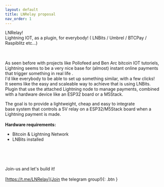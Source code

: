 ```yaml
---
layout: default
title: LNRelay proposal
nav_order: 1
---
```



<span class="fs-8"> LNRelay! </span><br>
Lightning IOT, as a plugin, for everybody!
( LNBits / Umbrel / BTCPay / Raspiblitz etc…)<br><br>

<br>
As seen before with projects like Pollofeed and Ben Arc bitcoin IOT tutoriels,  Lightning seems to be a very nice base for (almost) instant online payments that trigger something in real life . <br>
I'd like everybody to be able to set up something similar, with a few clicks! <br>
It seems like the easy and scaleable way to achieve that is using LNBits.  Plugin that use the attached Lightning node to manage payments, combined with a hardware device like an ESP32 board or a M5Stack.


The goal is to provide a lightweight, cheap and easy to integrate<br> base system that controls a 5V relay on a ESP32/M5Stack board when a Lightning payment is made.
<br><br>
**Hardware requirements:**
- Bitcoin & Lightning Network <br>
- LNBits installed<br>
<br>	



<br><br>
<span class="fs-8">
Join-us and let's build it!</span><br>
<span class="fs-3"><br>
[https://t.me/LNRelay](Join the telegram group!){: .btn }


